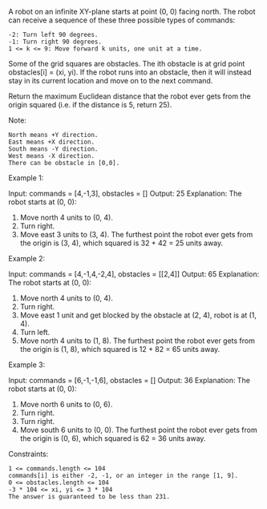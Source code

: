 A robot on an infinite XY-plane starts at point (0, 0) facing north. The robot can receive a sequence of these three possible types of commands:

    -2: Turn left 90 degrees.
    -1: Turn right 90 degrees.
    1 <= k <= 9: Move forward k units, one unit at a time.

Some of the grid squares are obstacles. The ith obstacle is at grid point obstacles[i] = (xi, yi). If the robot runs into an obstacle, then it will instead stay in its current location and move on to the next command.

Return the maximum Euclidean distance that the robot ever gets from the origin squared (i.e. if the distance is 5, return 25).

Note:

    North means +Y direction.
    East means +X direction.
    South means -Y direction.
    West means -X direction.
    There can be obstacle in [0,0].

Example 1:

Input: commands = [4,-1,3], obstacles = []
Output: 25
Explanation: The robot starts at (0, 0):

1. Move north 4 units to (0, 4).
2. Turn right.
3. Move east 3 units to (3, 4).
   The furthest point the robot ever gets from the origin is (3, 4), which squared is 32 + 42 = 25 units away.

Example 2:

Input: commands = [4,-1,4,-2,4], obstacles = [[2,4]]
Output: 65
Explanation: The robot starts at (0, 0):

1. Move north 4 units to (0, 4).
2. Turn right.
3. Move east 1 unit and get blocked by the obstacle at (2, 4), robot is at (1, 4).
4. Turn left.
5. Move north 4 units to (1, 8).
   The furthest point the robot ever gets from the origin is (1, 8), which squared is 12 + 82 = 65 units away.

Example 3:

Input: commands = [6,-1,-1,6], obstacles = []
Output: 36
Explanation: The robot starts at (0, 0):

1. Move north 6 units to (0, 6).
2. Turn right.
3. Turn right.
4. Move south 6 units to (0, 0).
   The furthest point the robot ever gets from the origin is (0, 6), which squared is 62 = 36 units away.

Constraints:

    1 <= commands.length <= 104
    commands[i] is either -2, -1, or an integer in the range [1, 9].
    0 <= obstacles.length <= 104
    -3 * 104 <= xi, yi <= 3 * 104
    The answer is guaranteed to be less than 231.

